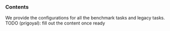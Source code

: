 ### Contents
We provide the configurations for all the benchmark tasks and legacy tasks.
TODO (prigoyal): fill out the content once ready
